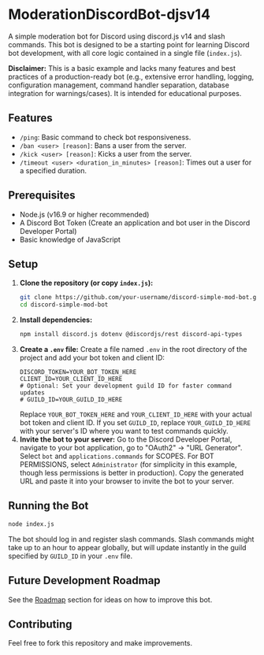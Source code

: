 # ModerationDiscordBot-djsv14

A simple moderation bot for Discord using discord.js v14 and slash commands. This bot is designed to be a starting point for learning Discord bot development, with all core logic contained in a single file (`index.js`).

**Disclaimer:** This is a basic example and lacks many features and best practices of a production-ready bot (e.g., extensive error handling, logging, configuration management, command handler separation, database integration for warnings/cases). It is intended for educational purposes.

## Features

*   `/ping`: Basic command to check bot responsiveness.
*   `/ban <user> [reason]`: Bans a user from the server.
*   `/kick <user> [reason]`: Kicks a user from the server.
*   `/timeout <user> <duration_in_minutes> [reason]`: Times out a user for a specified duration.

## Prerequisites

*   Node.js (v16.9 or higher recommended)
*   A Discord Bot Token (Create an application and bot user in the Discord Developer Portal)
*   Basic knowledge of JavaScript

## Setup

1.  **Clone the repository (or copy `index.js`):**
    ```bash
    git clone https://github.com/your-username/discord-simple-mod-bot.git
    cd discord-simple-mod-bot
    ```
2.  **Install dependencies:**
    ```bash
    npm install discord.js dotenv @discordjs/rest discord-api-types
    ```
3.  **Create a `.env` file:**
    Create a file named `.env` in the root directory of the project and add your bot token and client ID:
    ```env
    DISCORD_TOKEN=YOUR_BOT_TOKEN_HERE
    CLIENT_ID=YOUR_CLIENT_ID_HERE
    # Optional: Set your development guild ID for faster command updates
    # GUILD_ID=YOUR_GUILD_ID_HERE
    ```
    Replace `YOUR_BOT_TOKEN_HERE` and `YOUR_CLIENT_ID_HERE` with your actual bot token and client ID. If you set `GUILD_ID`, replace `YOUR_GUILD_ID_HERE` with your server's ID where you want to test commands quickly.
4.  **Invite the bot to your server:**
    Go to the Discord Developer Portal, navigate to your bot application, go to "OAuth2" -> "URL Generator". Select `bot` and `applications.commands` for SCOPES. For BOT PERMISSIONS, select `Administrator` (for simplicity in this example, though less permissions is better in production). Copy the generated URL and paste it into your browser to invite the bot to your server.

## Running the Bot

```bash
node index.js
```

The bot should log in and register slash commands. Slash commands might take up to an hour to appear globally, but will update instantly in the guild specified by `GUILD_ID` in your `.env` file.

## Future Development Roadmap

See the [Roadmap](#roadmap) section for ideas on how to improve this bot.

## Contributing

Feel free to fork this repository and make improvements.
